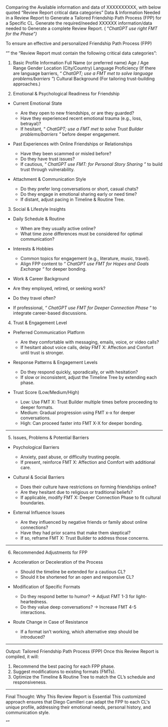 Comparing the Available information and data of  XXXXXXXXXX, with below quoted “Review Report critical data categories” Data & Information Needed in a Review Report to Generate a Tailored Friendship Path Process (FPP) for a Specific CL. Generate the required/needed XXXXXX information/data needed to Generate a complete Review Report. ( “*ChatGPT use right FMT for the  Phase”)*

To ensure an effective and personalized Friendship Path Process (FPP)

“”
the “Review Report must contain the following critical data categories”:

1. Basic Profile Information
Full Name (or preferred name)
Age / Age Range
Gender
Location (City/Country)
Language Proficiency (If there are language barriers, “ *ChatGPT; use a FMT met to solve language problems/barriers ”*)
Cultural Background (For tailoring trust-building approaches.)

 2. Emotional & Psychological Readiness for Friendship
- Current Emotional State  
  - Are they open to new friendships, or are they guarded?
  - Have they experienced recent emotional trauma (e.g., loss, betrayal)?
  - If hesitant, “ *ChatGPT; use a FMT met to solve Trust Builder problems/barriers ”*  before deeper engagement.

- Past Experiences with Online Friendships or Relationships  
  - Have they been scammed or misled before?
  - Do they have trust issues?
  - If cautious, “ *ChatGPT use FMT: for Personal Story Sharing ”*  to build trust through vulnerability.

- Attachment & Communication Style  
  - Do they prefer long conversations or short, casual chats?
  - Do they engage in emotional sharing early or need time?
  - If distant, adjust pacing in Timeline & Routine Tree.

 3. Social & Lifestyle Insights
- Daily Schedule & Routine  
  - When are they usually active online?  
  - What time zone differences must be considered for optimal communication?

- Interests & Hobbies  
  - Common topics for engagement (e.g., literature, music, travel).  
  - Align FPP content to *“ ChatGPT use FMT for Hopes and Goals Exchange “* for deeper bonding.

- Work & Career Background  
 - Are they employed, retired, or seeking work?
 - Do they travel often?
 - If professional, *“ ChatGPT use FMT for Deeper Connection Phase* “ to integrate career-based discussions.

 4. Trust & Engagement Level
- Preferred Communication Platform  
  - Are they comfortable with messaging, emails, voice, or video calls?
  - If hesitant about voice calls, delay FMT X: Affection and Comfort until trust is stronger.

- Response Patterns & Engagement Levels  
  - Do they respond quickly, sporadically, or with hesitation?
  - If slow or inconsistent, adjust the Timeline Tree by extending each phase.

- Trust Score (Low/Medium/High)  
  - Low: Use FMT X: Trust Builder multiple times before proceeding to deeper formats.  
  - Medium: Gradual progression using FMT x-x for deeper conversations.  
  - High: Can proceed faster into FMT X-X for deeper bonding.

---

 5. Issues, Problems & Potential Barriers
- Psychological Barriers  
  - Anxiety, past abuse, or difficulty trusting people.
  - If present, reinforce FMT X: Affection and Comfort with additional care.

- Cultural & Social Barriers  
  - Does their culture have restrictions on forming friendships online?
  - Are they hesitant due to religious or traditional beliefs?
  - If applicable, modify FMT X: Deeper Connection Phase to fit cultural boundaries.

- External Influence Issues  
  - Are they influenced by negative friends or family about online connections?
  - Have they had prior scams that make them skeptical?
  - If so, reframe FMT X: Trust Builder to address those concerns.

---

 6. Recommended Adjustments for FPP
- Acceleration or Deceleration of the Process  
  - Should the timeline be extended for a cautious CL?
  - Should it be shortened for an open and responsive CL?

- Modification of Specific Formats  
  - Do they respond better to humor? → Adjust FMT 1-3 for light-heartedness.  
  - Do they value deep conversations? → Increase FMT 4-5 interactions.

- Route Change in Case of Resistance  
  - If a format isn’t working, which alternative step should be introduced?

---

 Output: Tailored Friendship Path Process (FPP)
Once this Review Report is compiled, it will:
1. Recommend the best pacing for each FPP phase.
2. Suggest modifications to existing formats (FMTs).
3. Optimize the Timeline & Routine Tree to match the CL’s schedule and responsiveness.

---

Final Thought: Why This Review Report is Essential
This  customized approach ensures that  Diego Camilleri can adapt the FPP to each CL's unique profile, addressing their emotional needs, personal history, and communication style.

“”
